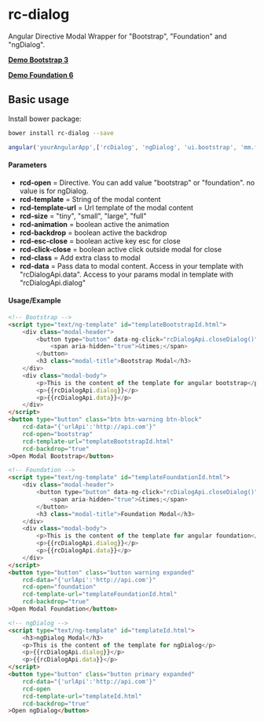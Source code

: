 # rc-dialog

Angular Directive Modal Wrapper for "Bootstrap", "Foundation" and "ngDialog". 

**[Demo Bootstrap 3][]**

**[Demo Foundation 6][]**

Basic usage
---------------
Install bower package:
```bash
bower install rc-dialog --save
```

```javascript
angular('yourAngularApp',['rcDialog', 'ngDialog', 'ui.bootstrap', 'mm.foundation', 'ngAnimate']);
```

<h4>Parameters</h4>

- **rcd-open** = Directive. You can add value "bootstrap" or "foundation". no value is for ngDialog.
- **rcd-template** = String of the modal content
- **rcd-template-url** = Url template of the modal content
- **rcd-size** = "tiny", "small", "large", "full"
- **rcd-animation** = boolean active the animation
- **rcd-backdrop** = boolean active the backdrop
- **rcd-esc-close** = boolean active key esc for close
- **rcd-click-close** = boolean active click outside modal for close
- **rcd-class** = Add extra class to modal 
- **rcd-data** = Pass data to modal content. 
  Access in your template with "rcDialogApi.data". 
  Access to your params modal in template with "rcDialogApi.dialog"


<h4>Usage/Example</h4>

```html
<!-- Bootstrap -->
<script type="text/ng-template" id="templateBootstrapId.html">
    <div class="modal-header">
        <button type="button" data-ng-click="rcDialogApi.closeDialog()" class="close" aria-label="Close">
            <span aria-hidden="true">&times;</span>
        </button>
        <h3 class="modal-title">Bootstrap Modal</h3>
    </div>
    <div class="modal-body">
        <p>This is the content of the template for angular bootstrap</p>
        <p>{{rcDialogApi.dialog}}</p>
        <p>{{rcDialogApi.data}}</p>
    </div>
</script>
<button type="button" class="btn btn-warning btn-block" 
    rcd-data="{'urlApi':'http://api.com'}" 
    rcd-open="bootstrap" 
    rcd-template-url="templateBootstrapId.html" 
    rcd-backdrop="true"
>Open Modal Bootstrap</button>
```

```html
<!-- Foundation -->
<script type="text/ng-template" id="templateFoundationId.html">
    <div class="modal-header">
        <button type="button" data-ng-click="rcDialogApi.closeDialog()" class="close-button" aria-label="Close reveal" >
            <span aria-hidden="true">&times;</span>
        </button>
        <h3 class="modal-title">Foundation Modal</h3>
    </div>
    <div class="modal-body">
        <p>This is the content of the template for angular foundation</p>
        <p>{{rcDialogApi.dialog}}</p>
        <p>{{rcDialogApi.data}}</p>
    </div>
</script>
<button type="button" class="button warning expanded" 
    rcd-data="{'urlApi':'http://api.com'}" 
    rcd-open="foundation" 
    rcd-template-url="templateFoundationId.html" 
    rcd-backdrop="true"
>Open Modal Foundation</button>
```

```html
<!-- ngDialog -->
<script type="text/ng-template" id="templateId.html">
    <h3>ngDialog Modal</h3>
    <p>This is the content of the template for ngDialog</p>
    <p>{{rcDialogApi.dialog}}</p>
    <p>{{rcDialogApi.data}}</p>
</script>
<button type="button" class="button primary expanded" 
    rcd-data="{'urlApi':'http://api.com'}" 
    rcd-open 
    rcd-template-url="templateId.html" 
    rcd-backdrop="true"
>Open ngDialog</button>
```


[Demo Bootstrap 3]: http://redcastor.github.io/rc-dialog/demo/bs/
[Demo Foundation 6]: http://redcastor.github.io/rc-dialog/demo/zf/
